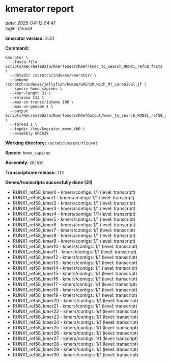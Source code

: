 # kmerator report
*date: 2025-04-12 04:41*  
*login: tlouvet*

**kmerator version:** 2.3.1

**Command:**

```
kmerator \
  --fasta-file Scripts/RecreateData/KmerToSearchRef/kmer_to_search_RUNX1_ref58.fasta \
  --datadir /scratch/indexes/kmerator/ \
  --genome /scratch/indexes/jellyfish/human/GRCh38_with_MT_canonical.jf \
  --specie homo_sapiens \
  --kmer-length 31 \
  --release 113 \
  --max-on-transcriptome 100 \
  --max-on-genome 1 \
  --output Scripts/RecreateData/KmerToSearchRefOutput/kmer_to_search_RUNX1_ref58_output \
  --thread 1 \
  --tmpdir /tmp/kmerator_mnmm_ib0 \
  --assembly GRCh38
```

**Working directory:** `/scratch/users/tlouvet`

**Specie:** `homo_sapiens`

**Assembly:** `GRCh38`

**Transcriptome release:** `113`

**Genes/transcripts succesfully done (31)**

- RUNX1_ref58_kmer0 - kmers/contigs: 1/1 (level: transcript)
- RUNX1_ref58_kmer1 - kmers/contigs: 1/1 (level: transcript)
- RUNX1_ref58_kmer2 - kmers/contigs: 1/1 (level: transcript)
- RUNX1_ref58_kmer3 - kmers/contigs: 1/1 (level: transcript)
- RUNX1_ref58_kmer4 - kmers/contigs: 1/1 (level: transcript)
- RUNX1_ref58_kmer5 - kmers/contigs: 1/1 (level: transcript)
- RUNX1_ref58_kmer6 - kmers/contigs: 1/1 (level: transcript)
- RUNX1_ref58_kmer7 - kmers/contigs: 1/1 (level: transcript)
- RUNX1_ref58_kmer8 - kmers/contigs: 1/1 (level: transcript)
- RUNX1_ref58_kmer9 - kmers/contigs: 1/1 (level: transcript)
- RUNX1_ref58_kmer10 - kmers/contigs: 1/1 (level: transcript)
- RUNX1_ref58_kmer11 - kmers/contigs: 1/1 (level: transcript)
- RUNX1_ref58_kmer12 - kmers/contigs: 1/1 (level: transcript)
- RUNX1_ref58_kmer13 - kmers/contigs: 1/1 (level: transcript)
- RUNX1_ref58_kmer14 - kmers/contigs: 1/1 (level: transcript)
- RUNX1_ref58_kmer15 - kmers/contigs: 1/1 (level: transcript)
- RUNX1_ref58_kmer16 - kmers/contigs: 1/1 (level: transcript)
- RUNX1_ref58_kmer17 - kmers/contigs: 1/1 (level: transcript)
- RUNX1_ref58_kmer18 - kmers/contigs: 1/1 (level: transcript)
- RUNX1_ref58_kmer19 - kmers/contigs: 1/1 (level: transcript)
- RUNX1_ref58_kmer20 - kmers/contigs: 1/1 (level: transcript)
- RUNX1_ref58_kmer21 - kmers/contigs: 1/1 (level: transcript)
- RUNX1_ref58_kmer22 - kmers/contigs: 1/1 (level: transcript)
- RUNX1_ref58_kmer23 - kmers/contigs: 1/1 (level: transcript)
- RUNX1_ref58_kmer24 - kmers/contigs: 1/1 (level: transcript)
- RUNX1_ref58_kmer25 - kmers/contigs: 1/1 (level: transcript)
- RUNX1_ref58_kmer26 - kmers/contigs: 1/1 (level: transcript)
- RUNX1_ref58_kmer27 - kmers/contigs: 1/1 (level: transcript)
- RUNX1_ref58_kmer28 - kmers/contigs: 1/1 (level: transcript)
- RUNX1_ref58_kmer29 - kmers/contigs: 1/1 (level: transcript)
- RUNX1_ref58_kmer30 - kmers/contigs: 1/1 (level: transcript)

